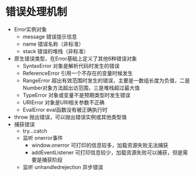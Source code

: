 # 错误处理机制
- Error实例对象
  - message 错误提示信息
  - name    错误名称（非标准）
  - stack   错误的堆栈（非标准）
- 原生错误类型，在Error基础上定义了其他6种错误对象
  - SyntaxError 对象是解析代码时发生的错误
  - ReferenceError  引用一个不存在的变量时候发生
  - RangeError  超出有效范围时发生的错误，主要是一数组长度为负值，二是Number对象方法超出访范围，三是堆栈超过最大值
  - TypeError   对象或变量不是预期类型时发生错误
  - URIError    对象是URI相关参数不正确
  - EvalError   eval函数没有被正确执行时
- throw 抛出错误，可以抛出错误实例或其他类型值
- 捕获错误
  - try...catch
  - 监听 onerror事件
    - window.onerror    可打印的信息较多，加载资源失败无法捕获
    - addEventListener  可打印信息较少，加载资源失败可以捕获，但是需要是捕获阶段
  - 监听 unhandledrejection 异步错误